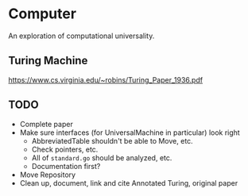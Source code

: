 # Computer

An exploration of computational universality.

## Turing Machine

https://www.cs.virginia.edu/~robins/Turing_Paper_1936.pdf

## TODO

- Complete paper
- Make sure interfaces (for UniversalMachine in particular) look right
    - AbbreviatedTable shouldn't be able to Move, etc.
    - Check pointers, etc.
    - All of `standard.go` should be analyzed, etc.
    - Documentation first?
- Move Repository
- Clean up, document, link and cite Annotated Turing, original paper
